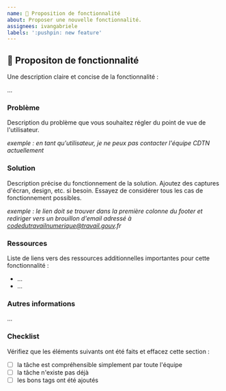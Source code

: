 ```yaml
---
name: 🚀 Proposition de fonctionnalité
about: Proposer une nouvelle fonctionnalité.
assignees: ivangabriele
labels: ':pushpin: new feature'
---
```


## 🚀 Propositon de fonctionnalité

Une description claire et concise de la fonctionnalité :

...

### Problème

Description du problème que vous souhaitez régler du point de vue de l'utilisateur.

_exemple : en tant qu'utilisateur, je ne peux pas contacter l'équipe CDTN actuellement_

### Solution

Description précise du fonctionnement de la solution. Ajoutez des captures d'écran, design, etc. si
besoin. Essayez de considérer tous les cas de fonctionnement possibles.

_exemple : le lien doit se trouver dans la première colonne du footer et rediriger vers un brouillon
d'email adressé à codedutravailnumerique@travail.gouv.fr_

### Ressources

Liste de liens vers des ressources additionnelles importantes pour cette fonctionnalité :

- ...
- ...

### Autres informations

...

### Checklist

Vérifiez que les éléments suivants ont été faits et effacez cette section :

- [ ] la tâche est compréhensible simplement par toute l'équipe
- [ ] la tâche n'existe pas déjà
- [ ] les bons tags ont été ajoutés
